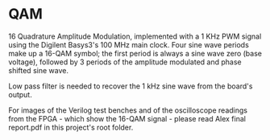 # QAM
16 Quadrature Amplitude Modulation, implemented with a 1 KHz PWM signal using the Digilent Basys3's 100 MHz main clock. Four sine wave periods make up a 16-QAM symbol; the first period is always a sine wave zero (base voltage), followed by 3 periods of the amplitude modulated and phase shifted sine wave.

Low pass filter is needed to recover the 1 kHz sine wave from the board's output.

For images of the Verilog test benches and of the oscilloscope readings from the FPGA - which show the 16-QAM signal - please read Alex final report.pdf in this project's root folder. 
